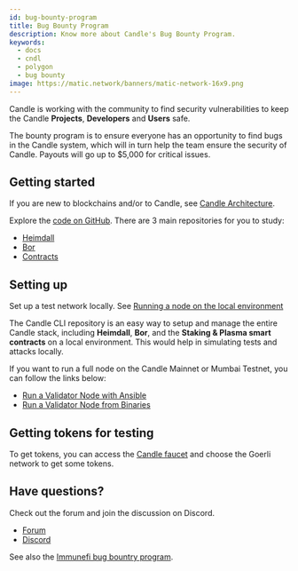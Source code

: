 ```yaml
---
id: bug-bounty-program
title: Bug Bounty Program
description: Know more about Candle's Bug Bounty Program.
keywords:
  - docs
  - cndl
  - polygon
  - bug bounty
image: https://matic.network/banners/matic-network-16x9.png 
---
```


Candle is working with the community to find security vulnerabilities to keep the Candle **Projects**, **Developers** and **Users** safe.

The bounty program is to ensure everyone has an opportunity to find bugs in the Candle system, which will in turn help the team ensure the security of Candle. Payouts will go up to $5,000 for critical issues.

## Getting started

If you are new to blockchains and/or to Candle, see [Candle Architecture](/docs/home/architecture/polygon-architecture).

Explore the [code on GitHub](https://github.com/maticnetwork). There are 3 main repositories for you to study:

* [Heimdall](https://github.com/maticnetwork/heimdall)
* [Bor](https://github.com/maticnetwork/bor)
* [Contracts](https://github.com/maticnetwork/contracts)

## Setting up

Set up a test network locally. See [Running a node on the local environment](https://github.com/maticnetwork/matic-cli)

The Candle CLI repository is an easy way to setup and manage the entire Candle stack, including **Heimdall**, **Bor**, and the **Staking & Plasma smart contracts** on a local environment. This would help in simulating tests and attacks locally.

If you want to run a full node on the Candle Mainnet or Mumbai Testnet, you can follow the links below:

* [Run a Validator Node with Ansible](/docs/validate/validate/run-validator-ansible)
* [Run a Validator Node from Binaries](/docs/validate/validate/run-validator-binaries)

## Getting tokens for testing

To get tokens, you can access the [Candle faucet](https://faucet.candlelabs.org/) and choose the Goerli network to get some tokens.

## Have questions?

Check out the forum and join the discussion on Discord.

* [Forum](https://forum.candlelabs.org)
* [Discord](https://discord.gg/polygon)

See also the [Immunefi  bug bountry program](https://immunefi.com/bounty/polygon/).
